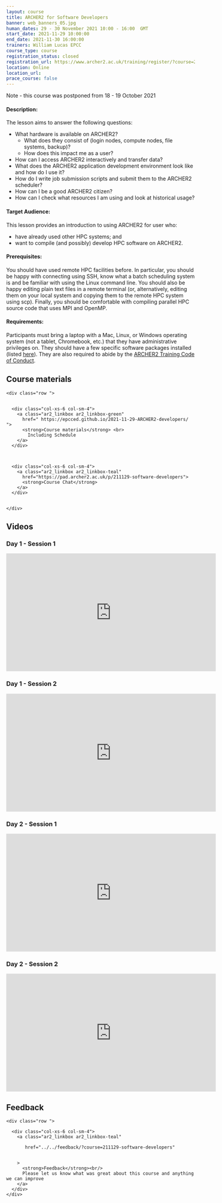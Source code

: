 ```yaml
---
layout: course
title: ARCHER2 for Software Developers
banner: web_banners_05.jpg 
human_dates: 29 - 30 November 2021 10:00 - 16:00  GMT
start_date: 2021-11-29 10:00:00
end_date: 2021-11-30 16:00:00
trainers: William Lucas EPCC
course_type: course
registration_status: closed
registration_url: https://www.archer2.ac.uk/training/register/?course=211129-software-developers
location: Online
location_url:
prace_course: false
---
```



Note - this course was postponed from 18 - 19 October 2021


#### Description:



The lesson aims to answer the following questions:

* What hardware is available on ARCHER2?
    * What does they consist of (login nodes, compute nodes, file systems, backup)?
    * How does this impact me as a user?
* How can I access ARCHER2 interactively and transfer data?
* What does the ARCHER2 application development environment look like and how do I use it?
* How do I write job submission scripts and submit them to the ARCHER2 scheduler?
* How can I be a good ARCHER2 citizen?
* How can I check what resources I am using and look at historical usage?
  

#### Target Audience:

This lesson provides an introduction to using ARCHER2 for user who:

* have already used other HPC systems; and
* want to compile (and possibly) develop HPC software on ARCHER2.

#### Prerequisites:

You should have used remote HPC facilities before. In particular, you should be happy with connecting using SSH, know what a batch scheduling system is and be familiar with using the Linux command line. You should also be happy editing plain text files in a remote terminal (or, alternatively, editing them on your local system and copying them to the remote HPC system using scp). Finally, you should be comfortable with compiling parallel HPC source code that uses MPI and OpenMP.

#### Requirements:

Participants must bring a laptop with a Mac, Linux, or Windows operating system (not a tablet, Chromebook, etc.) that they have administrative privileges on. They should have a few specific software packages installed (listed [here](https://epcced.github.io/archer2-intro-develop/#setup)). They are also required to abide by the [ARCHER2 Training Code of Conduct](../../code-of-conduct/). 




<section id="service">

 

<h2><a name="materials">Course materials</a></h2>



    <div class="row ">	

 		
      <div class="col-xs-6 col-sm-4">
        <a class="ar2_linkbox ar2_linkbox-green" 
          href=" https://epcced.github.io/2021-11-29-ARCHER2-developers/  ">
          <strong>Course materials</strong> <br>
			Including Schedule       
        </a>
      </div>


  
      <div class="col-xs-6 col-sm-4">
        <a class="ar2_linkbox ar2_linkbox-teal" 
          href="https://pad.archer2.ac.uk/p/211129-software-developers">
          <strong>Course Chat</strong>       
        </a>
      </div>
		

 	</div>
		
		
					

 		
<h2><a name="videos">Videos</a></h2>

<h3>Day 1 - Session 1</h3>

<div>
	<iframe title="Video" width="560" height="315" src="https://www.youtube.com/embed/KYL1ECONe-g" frameborder="0" allow="accelerometer; autoplay; encrypted-media; gyroscope; picture-in-picture" allowfullscreen></iframe>
</div>


<h3>Day 1 - Session 2</h3>

<div>
	<iframe title="Video" width="560" height="315" src="https://www.youtube.com/embed/ECNx4mK0ZkA" frameborder="0" allow="accelerometer; autoplay; encrypted-media; gyroscope; picture-in-picture" allowfullscreen></iframe>
</div>


<h3>Day 2 - Session 1</h3>

<div>
	<iframe title="Video" width="560" height="315" src="https://www.youtube.com/embed/ZC3axV-5sIs " frameborder="0" allow="accelerometer; autoplay; encrypted-media; gyroscope; picture-in-picture" allowfullscreen></iframe>
</div>


<h3>Day 2 - Session 2</h3>

<div>
	<iframe title="Video" width="560" height="315" src="https://www.youtube.com/embed/HRJGA0_VjYI " frameborder="0" allow="accelerometer; autoplay; encrypted-media; gyroscope; picture-in-picture" allowfullscreen></iframe>
</div>








<h2><a name="feedback">Feedback</a></h2>


    <div class="row ">	

      <div class="col-xs-6 col-sm-4">
        <a class="ar2_linkbox ar2_linkbox-teal" 

           href="../../feedback/?course=211129-software-developers" 
  

		>
          <strong>Feedback</strong><br/>
          Please let us know what was great about this course and anything we can improve
        </a>
      </div>
    </div>
		
	

 
</section>


